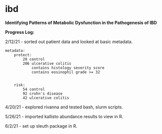# ibd

__Identifying Patterns of Metabolic Dysfunction in the Pathogenesis of IBD__

__Progress Log:__

2/12/21 - sorted out patient data and looked at basic metadata.

	metadata:
		protect:
			20 control
			206 ulcerative colitis
				contains histology severity score
				contains eosinophil grade >= 32


		risk:
			54 control
			92 crohn's disease
			42 ulcerative colitis

4/20/21 - explored rivanna and tested bash, slurm scripts.

5/26/21 - imported kallisto abundance results to view in R.

6/2/21 - set up sleuth package in R.

